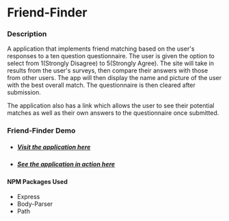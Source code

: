# **Friend-Finder**


### **Description**

A application that implements friend matching based on the user's responses to a ten question questionnaire. The user is given the option to select from 1(Strongly Disagree) to 5(Strongly Agree). The site will take in results from the user's surveys, then compare their answers with those from other users. The app will then display the name and picture of the user with the best overall match. The questionnaire is then cleared after submission. 

The application also has a link which allows the user to see their potential matches as well as their own answers to the questionnaire once submitted.


### Friend-Finder Demo

* ##### [Visit the application here](https://infinite-savannah-23566.herokuapp.com)

* ##### [See the application in action here](https://youtu.be/1ABcxwDxlPo)


#### NPM Packages Used

* Express
* Body-Parser
* Path
